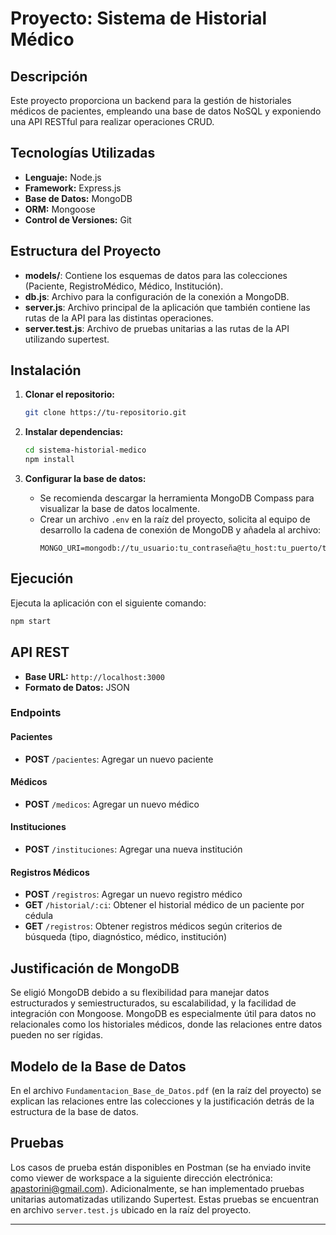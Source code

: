 
# Proyecto: Sistema de Historial Médico

## Descripción
Este proyecto proporciona un backend para la gestión de historiales médicos de pacientes, empleando una base de datos NoSQL y exponiendo una API RESTful para realizar operaciones CRUD.

## Tecnologías Utilizadas
- **Lenguaje:** Node.js
- **Framework:** Express.js
- **Base de Datos:** MongoDB
- **ORM:** Mongoose
- **Control de Versiones:** Git

## Estructura del Proyecto
- **models/**: Contiene los esquemas de datos para las colecciones (Paciente, RegistroMédico, Médico, Institución).
- **db.js**: Archivo para la configuración de la conexión a MongoDB.
- **server.js**: Archivo principal de la aplicación que también contiene las rutas de la API para las distintas operaciones.
- **server.test.js**: Archivo de pruebas unitarias a las rutas de la API utilizando supertest.

## Instalación

1. **Clonar el repositorio:**
    ```bash
    git clone https://tu-repositorio.git
    ```
   
2. **Instalar dependencias:**
    ```bash
    cd sistema-historial-medico
    npm install
    ```

3. **Configurar la base de datos:**
    - Se recomienda descargar la herramienta MongoDB Compass para visualizar la base de datos localmente.
    - Crear un archivo `.env` en la raíz del proyecto, solicita al equipo de desarrollo la cadena de conexión de MongoDB y añadela al archivo:
      ```env
      MONGO_URI=mongodb://tu_usuario:tu_contraseña@tu_host:tu_puerto/tu_base_de_datos
      ```

## Ejecución

Ejecuta la aplicación con el siguiente comando:

```bash
npm start
```

## API REST

- **Base URL:** `http://localhost:3000`
- **Formato de Datos:** JSON

### Endpoints

#### Pacientes
- **POST** `/pacientes`: Agregar un nuevo paciente

#### Médicos
- **POST** `/medicos`: Agregar un nuevo médico

#### Instituciones
- **POST** `/instituciones`: Agregar una nueva institución

#### Registros Médicos
- **POST** `/registros`: Agregar un nuevo registro médico
- **GET** `/historial/:ci`: Obtener el historial médico de un paciente por cédula
- **GET** `/registros`: Obtener registros médicos según criterios de búsqueda (tipo, diagnóstico, médico, institución)

## Justificación de MongoDB
Se eligió MongoDB debido a su flexibilidad para manejar datos estructurados y semiestructurados, su escalabilidad, y la facilidad de integración con Mongoose. MongoDB es especialmente útil para datos no relacionales como los historiales médicos, donde las relaciones entre datos pueden no ser rígidas.

## Modelo de la Base de Datos
En el archivo `Fundamentacion_Base_de_Datos.pdf` (en la raíz del proyecto) se explican las relaciones entre las colecciones y la justificación detrás de la estructura de la base de datos.

## Pruebas

Los casos de prueba están disponibles en Postman (se ha enviado invite como viewer de workspace a la siguiente dirección electrónica: apastorini@gmail.com). Adicionalmente, se han implementado pruebas unitarias automatizadas utilizando Supertest. Estas pruebas se encuentran en archivo `server.test.js` ubicado en la raíz del proyecto.

---
